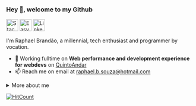 ### Hey 👋, welcome to my Github

<p>
  <a href="https://pt.stackoverflow.com/users/63731/raphaelbs"><img alt="Stack overflow" src="https://image.flaticon.com/icons/png/32/2111/2111628.png" height="32" /></a>
  <a href="https://easyeda.com/Raphael%20Brand%C3%A3o"><img alt="Easy EDA" src="https://dl1.cbsistatic.com/i/2018/11/27/9e608a98-df3f-4569-9e7e-68046e695043/772cb94a456105d881b79434e7e3ceb3/imgingest-95134993983500763.png" height="32" /></a>
  <a href="https://www.linkedin.com/in/raphaelbs/"><img alt="Linkedin" src="https://www.iconarchive.com/download/i82926/limav/flat-gradient-social/Linkedin.ico" height="32" /></a>
</p>

I'm Raphael Brandão, a millennial, tech enthusiast and programmer by vocation.

- 🔭 Working fulltime on **Web performance and development experience for webdevs** on [QuintoAndar](https://carreiras.quintoandar.com.br/)
- 📫 Reach me on email at [raphael.b.souza@hotmail.com](mailto:raphael.b.souza@hotmail.com)

<details>
  <summary>More about me</summary>

  <ul>
  <li>I love messing around with hardware</li>
  <li>I do own a 3D printer (that I built and rebuild several times by now) <img src="https://lh3.googleusercontent.com/6jAZgFk_2QJ-fWopUqGIdaHwrYNG26JaWPGze8AXUmbe4iwtvVNwJm5yarno5fmcpL4cODeLEPxVSBwAlMSvliQmyL8F6EjhJ96SYkRVLSYNPtDWdtHdarsnYdUxWXkyIukeYk6HdD_sKnzat5G-SyTd6qg1GmsFb6aDiGpugJ-gk5p6QdupP92OJqMzfw9F6M3O4o4cg3L0duzv4zb05bPFekSd4QIW64qVbyT5b_ogmmv_hQNJhh0w36nEvGmThpnowHXWLxKo-YLoUULU0Agg6_ism_ZbfSEI5lAMldSTpYGSoe_2VhbbhHU7cl3BlFGCGe-xDTkMhqKZ0pDxhS8Z7P5K4ODHYO0ekUZUmzg3JugL_fxlnw2LsEY_WbPXExVXh7f2b33TCgoyr5FnBY40cGGbyF0b1NLFoxW9Ic0AHLS4mo0ZbGppdwbb48TXU3jQWXxMhnTG6PMfBElTdlkVy_JrgWcye1NQz2cVBAL63gGLtZETYLji8ed5hB-pSgApAoXgmew8nm_z9aLMNPDDtBif4SX5R_qsyamTZlfF7TxYzOpQ41GxkArC1RONt9d_I5tzW0l1imYXoTHzdu0yOkwu8-rwSe4oaCowM9BlDF10aXsjddOKFmPVx-Is1mmAq10p_qZ5T_3ah6Zms7SW_t11fa23F1Iq3qNOjQbQHjPQM8aIbcNCCnUJsQ=w703-h937-no?authuser=0" alt="My 3D printer" height="24px" />
  </li>
  <li>I also have made a toy CNC <img src="https://lh3.googleusercontent.com/KcuEw2_P9BYNtlcXqjAEiehoxl70akBJm87ZDw_zbrJYPM3EePMKpWKXmLmI1HJ5bWzUPuP-M8AtrfXAKS13WGD3Lyj7CU_p3dlfc0K3xCiDXjsi0bgwPhLYd5S6DUElJni-HnyY22rU7H9yHghauWQoCQSHIJnqEQmouSiCiw8Wcei7j8mpOZ00VHhS7AOEMW0NGrxBS5KKwnjOSEB6mwGUOoJuYBDf6LD0e83hCKu9MXKDxbm40OQKRJ1yjRX2qmuYukZwYF4AkPbDCQMpF1Nenhqxi0TtWjjnMCkdxQIFDOkbqnkkf0OpjyHdUdvZoXmRfT0w2Ke7tgThjYe38LlahQqGHAj163YNeim3ijTmFYz4jb6obrf1-_uKUdFHwCkq0E04qauoNlkX_o_RhdP7mUeDFpw0GyMUk4orAnVTKxwj1ihJQRGZxZtda10ZRBHISBRuIwSrqq9otytEbp_-5GdJRuVb_DoFQy6q00cmLW9hBLiVZ1Q1T2_RbtE6TjQWuOQv_bekI8w-ACJTiJW6XPwxjjCo6OHMwPCp-LNfi55TAWZzfdcALweyLD2HF147EW6vE4_DRJJDKIUY5PpQeXQTzRtYRVKdQMOFTh1fD71X3lDWsIBz0uq9mlg4Z3aymA2bDqmpgVGBqwpSe7WACy2NKKNj8lnEOvJW6kREEL5UF6dh3Tq8WCJcHQ=w1250-h937-no?authuser=0" alt="My mini CNC" height="24px" />
  </li>
</ul>

<h4>My Github stats</h4>

![Github stats](https://github-readme-stats.vercel.app/api?username=raphaelbs&show_icons=true)

</details>

[![HitCount](http://hits.dwyl.com/raphaelbs/raphaelbs.svg)](http://hits.dwyl.com/raphaelbs/raphaelbs)
